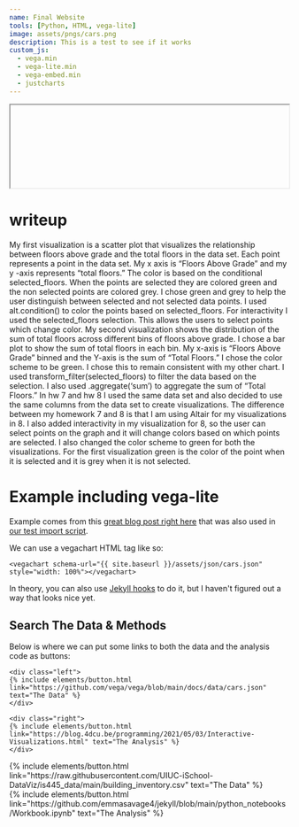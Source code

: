 ```yaml
---
name: Final Website
tools: [Python, HTML, vega-lite]
image: assets/pngs/cars.png
description: This is a test to see if it works
custom_js:
  - vega.min
  - vega-lite.min
  - vega-embed.min
  - justcharts
---
```


<iframe schema-url="{{ site.baseurl }}/assets/output.html" style="width: 100%"></iframe>


# writeup
My first visualization is a scatter plot that visualizes the relationship between floors above grade and the total floors in the data set. Each point represents a point in the data set. My x axis is “Floors Above Grade” and my y -axis represents “total floors.” The color is based on the conditional selected_floors. When the points are selected they are colored green and the non selected points are colored grey. I chose green and grey to help the user distinguish between selected and not selected data points. I used alt.condition()  to color the points based on selected_floors. For interactivity I used the selected_floors selection. This allows the users to select points which change color.
My second visualization shows the distribution of the sum of total floors across different bins of floors above grade. I chose a bar plot to show the sum of total floors in each bin. My x-axis is “Floors Above Grade” binned and the Y-axis is the sum of “Total Floors.” I chose the color scheme to be green. I chose this to remain consistent with my other chart. I used transform_filter(selected_floors) to filter the data based on the selection. I also used .aggregate(‘sum’) to aggregate the sum of “Total Floors.”
In hw 7 and hw 8 I used the same data set and also decided to use the same columns from the data set to create visualizations. The difference between my homework 7 and 8 is that I am using Altair for my visualizations in 8. I also added interactivity in my visualization for 8, so the user can select points on the graph and it will change colors based on which points are selected. I also changed the color scheme to green for both the visualizations. For the first visualization green is the color of the point when it is selected and it is grey when it is not selected. 
# Example including vega-lite

Example comes from this [great blog post right here](https://blog.4dcu.be/programming/2021/05/03/Interactive-Visualizations.html) that was also used in [our test import script](https://github.com/UIUC-iSchool-DataViz/is445_bcubcg_fall2022/blob/main/week01/test_imports_week01.ipynb).

We can use a vegachart HTML tag like so:

```
<vegachart schema-url="{{ site.baseurl }}/assets/json/cars.json" style="width: 100%"></vegachart>
```

<vegachart schema-url="{{ site.baseurl }}/assets/json/cars.json" style="width: 100%"></vegachart>

In theory, you can also use [Jekyll hooks](https://jekyllrb.com/docs/plugins/hooks/) to do it, but I haven't figured out a way that looks nice yet.


## Search The Data & Methods

Below is where we can put some links to both the data and the analysis code as buttons:

```
<div class="left">
{% include elements/button.html link="https://github.com/vega/vega/blob/main/docs/data/cars.json" text="The Data" %}
</div>

<div class="right">
{% include elements/button.html link="https://blog.4dcu.be/programming/2021/05/03/Interactive-Visualizations.html" text="The Analysis" %}
</div>
```

<!-- these are written in a combo of html and liquid --> 

<div class="left">
{% include elements/button.html link="https://raw.githubusercontent.com/UIUC-iSchool-DataViz/is445_data/main/building_inventory.csv" text="The Data" %}
</div>

<div class="right">
{% include elements/button.html link="https://github.com/emmasavage4/jekyll/blob/main/python_notebooks/Workbook.ipynb" text="The Analysis" %}
</div>

